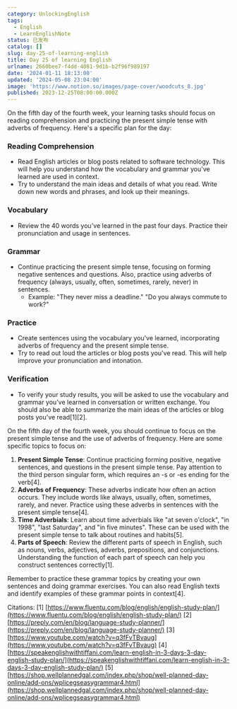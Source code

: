 ```yaml
---
category: UnlockingEnglish
tags:
  - English
  - LearnEnglishNote
status: 已发布
catalog: []
slug: day-25-of-learning-english
title: Day 25 of learning English
urlname: 2660bee7-f4dd-4081-9d1b-b2f96f989197
date: '2024-01-11 18:13:00'
updated: '2024-05-08 23:04:00'
image: 'https://www.notion.so/images/page-cover/woodcuts_8.jpg'
published: 2023-12-25T08:00:00.000Z
---
```


On the fifth day of the fourth week, your learning tasks should focus on reading comprehension and practicing the present simple tense with adverbs of frequency. Here's a specific plan for the day:


### Reading Comprehension

- Read English articles or blog posts related to software technology. This will help you understand how the vocabulary and grammar you've learned are used in context.
- Try to understand the main ideas and details of what you read. Write down new words and phrases, and look up their meanings.

### Vocabulary

- Review the 40 words you've learned in the past four days. Practice their pronunciation and usage in sentences.

### Grammar

- Continue practicing the present simple tense, focusing on forming negative sentences and questions. Also, practice using adverbs of frequency (always, usually, often, sometimes, rarely, never) in sentences.
	- Example: "They never miss a deadline." "Do you always commute to work?"

### Practice

- Create sentences using the vocabulary you've learned, incorporating adverbs of frequency and the present simple tense.
- Try to read out loud the articles or blog posts you've read. This will help improve your pronunciation and intonation.

### Verification

- To verify your study results, you will be asked to use the vocabulary and grammar you've learned in conversation or written exchange. You should also be able to summarize the main ideas of the articles or blog posts you've read[1][2].

On the fifth day of the fourth week, you should continue to focus on the present simple tense and the use of adverbs of frequency. Here are some specific topics to focus on:

1. **Present Simple Tense**: Continue practicing forming positive, negative sentences, and questions in the present simple tense. Pay attention to the third person singular form, which requires an -s or -es ending for the verb[4].
2. **Adverbs of Frequency**: These adverbs indicate how often an action occurs. They include words like always, usually, often, sometimes, rarely, and never. Practice using these adverbs in sentences with the present simple tense[4].
3. **Time Adverbials**: Learn about time adverbials like "at seven o'clock", "in 1998", "last Saturday", and "in five minutes". These can be used with the present simple tense to talk about routines and habits[5].
4. **Parts of Speech**: Review the different parts of speech in English, such as nouns, verbs, adjectives, adverbs, prepositions, and conjunctions. Understanding the function of each part of speech can help you construct sentences correctly[1].

Remember to practice these grammar topics by creating your own sentences and doing grammar exercises. You can also read English texts and identify examples of these grammar points in context[4].


Citations:
[1] [https://www.fluentu.com/blog/english/english-study-plan/](https://www.fluentu.com/blog/english/english-study-plan/)
[2] [https://preply.com/en/blog/language-study-planner/](https://preply.com/en/blog/language-study-planner/)
[3] [https://www.youtube.com/watch?v=q3fFvTBvaug](https://www.youtube.com/watch?v=q3fFvTBvaug)
[4] [https://speakenglishwithtiffani.com/learn-english-in-3-days-3-day-english-study-plan/](https://speakenglishwithtiffani.com/learn-english-in-3-days-3-day-english-study-plan/)
[5] [https://shop.wellplannedgal.com/index.php/shop/well-planned-day-online/add-ons/wplicegseasygrammar4.html](https://shop.wellplannedgal.com/index.php/shop/well-planned-day-online/add-ons/wplicegseasygrammar4.html)

